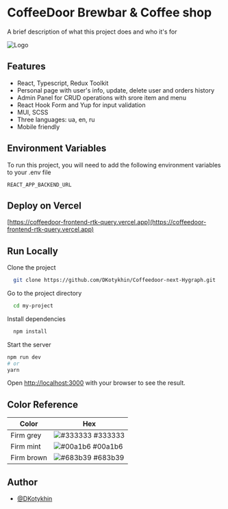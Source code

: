 # CoffeeDoor Brewbar & Coffee shop

A brief description of what this project does and who it's for

![Logo](https://i.ibb.co/VxVb9gn/logo-700x191.webp)

## Features

-   React, Typescript, Redux Toolkit
-   Personal page with user's info, update, delete user and orders history
-   Admin Panel for CRUD operations with srore item and menu
-   React Hook Form and Yup for input validation
-   MUI, SCSS
-   Three languages: ua, en, ru
-   Mobile friendly

## Environment Variables

To run this project, you will need to add the following environment variables to your .env file

`REACT_APP_BACKEND_URL`

## Deploy on Vercel

[https://coffeedoor-frontend-rtk-query.vercel.app](https://coffeedoor-frontend-rtk-query.vercel.app)

## Run Locally

Clone the project

```bash
  git clone https://github.com/DKotykhin/Coffeedoor-next-Hygraph.git
```

Go to the project directory

```bash
  cd my-project
```

Install dependencies

```bash
  npm install
```

Start the server

```bash
npm run dev
# or
yarn
```

Open [http://localhost:3000](http://localhost:3000) with your browser to see the result.

## Color Reference

| Color      | Hex                                                              |
| ---------- | ---------------------------------------------------------------- |
| Firm grey  | ![#333333](https://via.placeholder.com/10/333333?text=+) #333333 |
| Firm mint  | ![#00a1b6](https://via.placeholder.com/10/00a1b6?text=+) #00a1b6 |
| Firm brown | ![#683b39](https://via.placeholder.com/10/683b39?text=+) #683b39 |

## Author

-   [@DKotykhin](https://github.com/DKotykhin)
